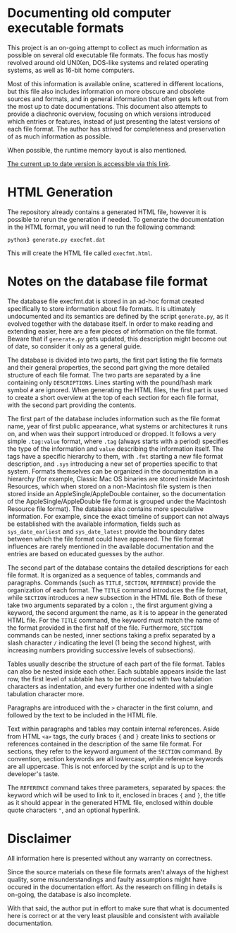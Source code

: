 # Documenting old computer executable formats

This project is an on-going attempt to collect as much information as possible on several old executable file formats.
The focus has mostly revolved around old UNIXen, DOS-like systems and related operating systems, as well as 16-bit home computers.

Most of this information is available online, scattered in different locations, but this file also includes information on more obscure and obsolete sources and formats, and in general information that often gets left out from the most up to date documentations.
This document also attempts to provide a diachronic overview, focusing on which versions introduced which entries or features, instead of just presenting the latest versions of each file format.
The author has strived for completeness and preservation of as much information as possible.

When possible, the runtime memory layout is also mentioned.

[The current up to date version is accessible via this link](https://binarymelodies.github.io/OldExecutableFormats/).

# HTML Generation

The repository already contains a generated HTML file, however it is possible to rerun the generation if needed.
To generate the documentation in the HTML format, you will need to run the following command:

    python3 generate.py execfmt.dat

This will create the HTML file called `execfmt.html`.

# Notes on the database file format

The database file execfmt.dat is stored in an ad-hoc format created specifically to store information about file formats.
It is ultimately undocumented and its semantics are defined by the script `generate.py`, as it evolved together with the database itself.
In order to make reading and extending easier, here are a few pieces of information on the file format.
Beware that if `generate.py` gets updated, this description might become out of date, so consider it only as a general guide.

The database is divided into two parts, the first part listing the file formats and their general properties, the second part giving the more detailed structure of each file format.
The two parts are separated by a line containing only `DESCRIPTIONS`.
Lines starting with the pound/hash mark symbol `#` are ignored.
When generating the HTML files, the first part is used to create a short overview at the top of each section for each file format, with the second part providing the contents.

The first part of the database includes information such as the file format name, year of first public appearance, what systems or architectures it runs on, and when was their support introduced or dropped.
It follows a very simple `.tag:value` format, where `.tag` (always starts with a period) specifies the type of the information and `value` describing the information itself.
The tags have a specific hierarchy to them, with `.fmt` starting a new file format description, and `.sys` introducing a new set of properties specific to that system.
Formats themselves can be organized in the documentation in a hierarchy (for example, Classic Mac OS binaries are stored inside Macintosh Resources, which when stored on a non-Macintosh file system is then stored inside an AppleSingle/AppleDouble container, so the documentation of the AppleSingle/AppleDouble file format is grouped under the Macintosh Resource file format).
The database also contains more speculative information.
For example, since the exact timeline of support can not always be established with the available information, fields such as `sys_date_earliest` and `sys_date_latest` provide the boundary dates between which the file format could have appeared.
The file format influences are rarely mentioned in the available documentation and the entries are based on educated guesses by the author.

The second part of the database contains the detailed descriptions for each file format.
It is organized as a sequence of tables, commands and paragraphs.
Commands (such as `TITLE`, `SECTION`, `REFERENCE`) provide the organization of each format.
The `TITLE` command introduces the file format, while `SECTION` introduces a new subsection in the HTML file.
Both of these take two arguments separated by a colon `:`, the first argument giving a keyword, the second argument the name, as it is to appear in the generated HTML file.
For the `TITLE` command, the keyword must match the name of the format provided in the first half of the file.
Furthermore, `SECTION` commands can be nested, inner sections taking a prefix separated by a slash character `/` indicating the level (1 being the second highest, with increasing numbers providing successive levels of subsections).

Tables usually describe the structure of each part of the file format.
Tables can also be nested inside each other.
Each subtable appears inside the last row, the first level of subtable has to be introduced with two tabulation characters as indentation, and every further one indented with a single tabulation character more.

Paragraphs are introduced with the `>` character in the first column, and followed by the text to be included in the HTML file.

Text within paragraphs and tables may contain internal references.
Aside from HTML `<a>` tags, the curly braces `{` and `}` create links to sections or references contained in the description of the same file format.
For sections, they refer to the keyword argument of the `SECTION` command.
By convention, section keywords are all lowercase, while reference keywords are all uppercase.
This is not enforced by the script and is up to the developer's taste.

The `REFERENCE` command takes three parameters, separated by spaces: the keyword which will be used to link to it, enclosed in braces `{` and `}`, the title as it should appear in the generated HTML file, enclosed within double quote characters `"`, and an optional hyperlink.

# Disclaimer

All information here is presented without any warranty on correctness.

Since the source materials on these file formats aren't always of the highest quality, some misunderstandings and faulty assumptions might have occured in the documentation effort.
As the research on filling in details is on-going, the database is also incomplete.

With that said, the author put in effort to make sure that what is documented here is correct or at the very least plausible and consistent with available documentation.

